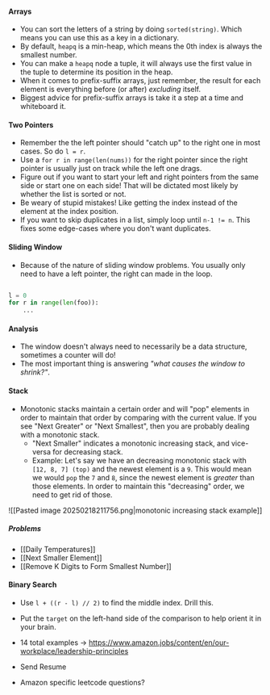 #### Arrays
- You can sort the letters of a string by doing `sorted(string)`. Which means you can use this as a key in a dictionary.
- By default, `heapq` is a min-heap, which means the 0th index is always the smallest number.
- You can make a `heapq` node a tuple, it will always use the first value in the tuple to determine its position in the heap.
- When it comes to prefix-suffix arrays, just remember, the result for each element is everything before (or after) _excluding_ itself.
- Biggest advice for prefix-suffix arrays is take it a step at a time and whiteboard it.

#### Two Pointers
- Remember the the left pointer should "catch up" to the right one in most cases. So do `l = r`.
- Use a `for r in range(len(nums))` for the right pointer since the right pointer is usually just on track while the left one drags.
- Figure out if you want to start your left and right pointers from the same side or start one on each side! That will be dictated most likely by whether the list is sorted or not.
- Be weary of stupid mistakes! Like getting the index instead of the element at the index position.
- If you want to skip duplicates in a list, simply loop until `n-1 != n`. This fixes some edge-cases where you don't want duplicates.

#### Sliding Window
- Because of the nature of sliding window problems. You usually only need to have a left pointer, the right can made in the loop.

```python

l = 0
for r in range(len(foo)):
    ...

```

#### Analysis

- The window doesn't always need to necessarily be a data structure, sometimes a counter will do!
- The most important thing is answering _"what causes the window to shrink?"_.

#### Stack
- Monotonic stacks maintain a certain order and will "pop" elements in order to maintain that order by comparing with the current value. If you see "Next Greater" or "Next Smallest", then you are probably dealing with a monotonic stack.
	- "Next Smaller" indicates a monotonic increasing stack, and vice-versa for decreasing stack.
	- Example: Let's say we have an decreasing monotonic stack with `[12, 8, 7] (top)` and the newest element is a `9`. This would mean we would `pop` the `7` and `8`, since the newest element is _greater_ than those elements. In order to maintain this "decreasing" order, we need to get rid of those.

![[Pasted image 20250218211756.png|monotonic increasing stack example]]

##### Problems 
- [[Daily Temperatures]]
- [[Next Smaller Element]]
- [[Remove K Digits to Form Smallest Number]]

#### Binary Search
- Use `l + ((r - l) // 2)` to find the middle index. Drill this.
- Put the `target` on the left-hand side of the comparison to help orient it in your brain.

- 14 total examples -> https://www.amazon.jobs/content/en/our-workplace/leadership-principles
- Send Resume
- Amazon specific leetcode questions?
